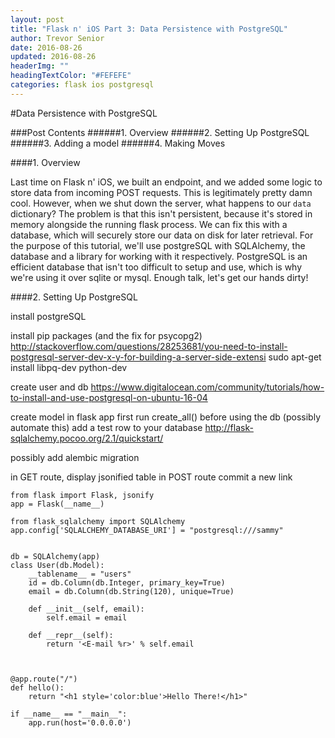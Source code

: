 ```yaml
---
layout: post
title: "Flask n' iOS Part 3: Data Persistence with PostgreSQL"
author: Trevor Senior
date: 2016-08-26
updated: 2016-08-26
headerImg: ""
headingTextColor: "#FEFEFE"
categories: flask ios postgresql
---
```



#Data Persistence with PostgreSQL

###Post Contents
######1. Overview
######2. Setting Up PostgreSQL 
######3. Adding a model
######4. Making Moves

####1. Overview

Last time on Flask n' iOS, we built an endpoint, and we added some logic to store data from incoming POST requests. This is legitimately pretty damn cool. However, when we shut down the server, what happens to our ```data``` dictionary? The problem is that this isn't persistent, because it's stored in memory alongside the running flask process. We can fix this with a database, which will securely store our data on disk for later retrieval. For the purpose of this tutorial, we'll use postgreSQL with SQLAlchemy, the database and a library for working with it respectively. PostgreSQL is an efficient database that isn't too difficult to setup and use, which is why we're using it over sqlite or mysql. Enough talk, let's get our hands dirty!

####2. Setting Up PostgreSQL


install postgreSQL

install pip packages (and the fix for psycopg2) http://stackoverflow.com/questions/28253681/you-need-to-install-postgresql-server-dev-x-y-for-building-a-server-side-extensi
sudo apt-get install libpq-dev python-dev


create user and db https://www.digitalocean.com/community/tutorials/how-to-install-and-use-postgresql-on-ubuntu-16-04

create model in flask app
first run create_all() before using the db (possibly automate this)
add a test row to your database  http://flask-sqlalchemy.pocoo.org/2.1/quickstart/

possibly add alembic migration

in GET route, display jsonified table
in POST route commit a new link



```
from flask import Flask, jsonify
app = Flask(__name__)

from flask_sqlalchemy import SQLAlchemy
app.config['SQLALCHEMY_DATABASE_URI'] = "postgresql:///sammy"


db = SQLAlchemy(app)
class User(db.Model):
    __tablename__ = "users"
    id = db.Column(db.Integer, primary_key=True)
    email = db.Column(db.String(120), unique=True)

    def __init__(self, email):
        self.email = email

    def __repr__(self):
        return '<E-mail %r>' % self.email



@app.route("/")
def hello():
    return "<h1 style='color:blue'>Hello There!</h1>"

if __name__ == "__main__":
    app.run(host='0.0.0.0')
```

